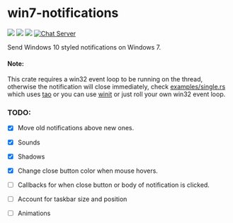 # win7-notifications

[![](https://img.shields.io/crates/v/win7-notifications)](https://crates.io/crates/win7-notifications) [![](https://img.shields.io/docsrs/win7-notifications)](https://docs.rs/win7-notifications/) ![](https://img.shields.io/crates/l/win7-notifications)
[![Chat Server](https://img.shields.io/badge/chat-on%20discord-7289da.svg)](https://discord.gg/SpmNs4S)

Send Windows 10 styled notifications on Windows 7.

#### Note:
This crate requires a win32 event loop to be running on the thread, otherwise the notification will close immediately, check [examples/single.rs](examples/single.rs) which uses [tao](https://github.com/tauri-apps/tao) or you can use [winit](https://github.com/rust-windowing/winit) or just roll your own win32 event loop.


### TODO:
- [X] Move old notifications above new ones.
- [X] Sounds
- [X] Shadows
- [X] Change close button color when mouse hovers.
- [ ] Callbacks for when close button or body of notification is clicked.
- [ ] Account for taskbar size and position
- [ ] Animations

